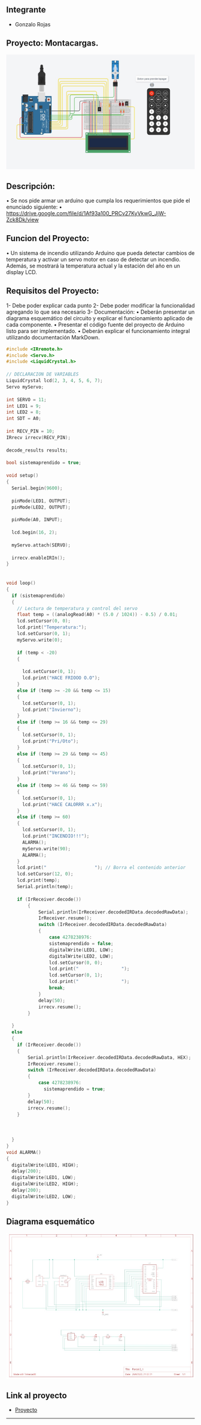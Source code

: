 ## Integrante
- Gonzalo Rojas


## Proyecto: Montacargas.
![Tinkercad](./Imagenes/Circuito_Control.jpg)


## Descripción:
• Se nos pide armar un arduino que cumpla los requerimientos que pide el enunciado siguiente:
• https://drive.google.com/file/d/1Af93a100_PRCv27KyVkwG_JjW-Zck8Dk/view


## Funcion del Proyecto:
•  Un sistema de incendio utilizando Arduino que pueda detectar cambios de temperatura y activar un servo motor en caso de detectar un incendio. Además, se mostrará la temperatura actual y la estación del año en un display LCD.


## Requisitos del Proyecto:
1- Debe poder explicar cada punto
2- Debe poder modificar la funcionalidad agregando lo que sea necesario
3- Documentación:
• Deberán presentar un diagrama esquemático del circuito y explicar el
funcionamiento aplicado de cada componente.
• Presentar el código fuente del proyecto de Arduino listo para ser
implementado.
• Deberán explicar el funcionamiento integral utilizando documentación
MarkDown.


~~~ C++ (lenguaje en el que esta escrito)
#include <IRremote.h>
#include <Servo.h>
#include <LiquidCrystal.h>

// DECLARACION DE VARIABLES
LiquidCrystal lcd(2, 3, 4, 5, 6, 7);
Servo myServo;

int SERVO = 11;
int LED1 = 9;
int LED2 = 8;
int SDT = A0;

int RECV_PIN = 10;
IRrecv irrecv(RECV_PIN);

decode_results results;

bool sistemaprendido = true;

void setup()
{
  Serial.begin(9600);
  
  pinMode(LED1, OUTPUT);
  pinMode(LED2, OUTPUT);
  
  pinMode(A0, INPUT);
  
  lcd.begin(16, 2);
  
  myServo.attach(SERVO);
  
  irrecv.enableIRIn();
}
 

void loop()
{
  if (sistemaprendido)
  {
    // Lectura de temperatura y control del servo
    float temp = ((analogRead(A0) * (5.0 / 1024)) - 0.5) / 0.01;
    lcd.setCursor(0, 0);
    lcd.print("Temperatura:");
    lcd.setCursor(0, 1);
    myServo.write(0); 
    
    if (temp < -20)
    {
      
      lcd.setCursor(0, 1);
      lcd.print("HACE FRIOOO O.O");
    }
    else if (temp >= -20 && temp <= 15)
    {
      lcd.setCursor(0, 1);
      lcd.print("Invierno");
    }
    else if (temp >= 16 && temp <= 29)
    {
      lcd.setCursor(0, 1);
      lcd.print("Pri/Oto");
    }
    else if (temp >= 29 && temp <= 45)
    {
      lcd.setCursor(0, 1);
      lcd.print("Verano");
    }
    else if (temp >= 46 && temp <= 59)
    {
      lcd.setCursor(0, 1);
      lcd.print("HACE CALORRR x.x"); 
    }
    else if (temp >= 60)
    {
      lcd.setCursor(0, 1);
      lcd.print("INCENDIO!!!");
      ALARMA();
      myServo.write(90);
      ALARMA();
    }
	lcd.print("                  "); // Borra el contenido anterior
    lcd.setCursor(12, 0);
    lcd.print(temp);
    Serial.println(temp);
    
    if (IrReceiver.decode()) 
        {
            Serial.println(IrReceiver.decodedIRData.decodedRawData);
            IrReceiver.resume();
            switch (IrReceiver.decodedIRData.decodedRawData)
            {
                case 4278238976:
                sistemaprendido = false;
                digitalWrite(LED1, LOW);
                digitalWrite(LED2, LOW);
                lcd.setCursor(0, 0);
                lcd.print("                ");
                lcd.setCursor(0, 1);
                lcd.print("                ");
                break;
            }
            delay(50);
            irrecv.resume();
        }

  }
  else
  {
    if (IrReceiver.decode()) 
    {
        Serial.println(IrReceiver.decodedIRData.decodedRawData, HEX);
        IrReceiver.resume();
        switch (IrReceiver.decodedIRData.decodedRawData)
        {
            case 4278238976:
              sistemaprendido = true;
        }
        delay(50);
        irrecv.resume();
    }

    
    
  }
}
void ALARMA()
{
  digitalWrite(LED1, HIGH);
  delay(200);
  digitalWrite(LED1, LOW);
  digitalWrite(LED2, HIGH);
  delay(200);
  digitalWrite(LED2, LOW);
}

~~~
## Diagrama esquemático
![Tinkercad](./Imagenes/Vista_Esquematica.jpg)

## Link al proyecto
- [Proyecto](https://www.tinkercad.com/things/17SVgbWKUgx-parcial-21/editel?sharecode=VESztc-H09SuKjdHfI0CQDcRS2rH9W1tuFLGj3ILpk4)

---



